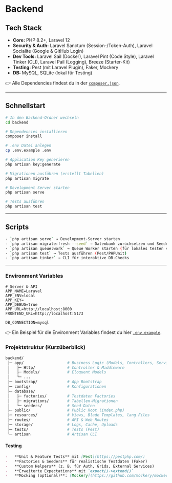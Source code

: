 # Backend

## Tech Stack

-   **Core:** PHP 8.2+, Laravel 12
-   **Security & Auth:** Laravel Sanctum (Session-/Token-Auth), Laravel Socialite (Google & GitHub Login)
-   **Dev Tools:** Laravel Sail (Docker), Laravel Pint (Code Style), Laravel Tinker (CLI), Laravel Pail (Logging), Breeze (Starter-Kit)
-   **Testing:** Pest (mit Laravel Plugin), Faker, Mockery
-   **DB:** MySQL, SQLite (lokal für Testing)

👉 Alle Dependencies findest du in der [`composer.json`](./composer.json).

---

## Schnellstart

```bash
# In den Backend-Ordner wechseln
cd backend

# Dependencies installieren
composer install

# .env Datei anlegen
cp .env.example .env

# Application Key generieren
php artisan key:generate

# Migrationen ausführen (erstellt Tabellen)
php artisan migrate

# Development Server starten
php artisan serve
```

```bash
# Tests ausführen
php artisan test
```

---

## Scripts

```bash
- `php artisan serve` → Development-Server starten
- `php artisan migrate:fresh --seed` → Datenbank zurücksetzen und Seeder ausführen
- `php artisan queue:work` → Queue Worker starten (für lokales testen von emails mit mailpit)
- `php artisan test` → Tests ausführen (Pest/PHPUnit)
- `php artisan tinker` → CLI für interaktive DB-Checks
```

---

### Environment Variables

```env
# Server & API
APP_NAME=Laravel
APP_ENV=local
APP_KEY=
APP_DEBUG=true
APP_URL=http://localhost:8000
FRONTEND_URL=http://localhost:5173

DB_CONNECTION=mysql

```

👉 Ein Beispiel für die Environment Variables findest du hier [`.env.example`](./.env.example).

### Projektstruktur (Kurzüberblick)

```bash
backend/
 ├─ app/                   # Business Logic (Models, Controllers, Services)
 │   ├─ Http/              # Controller & Middleware
 │   ├─ Models/            # Eloquent Models
 │   └─ ...
 ├─ bootstrap/             # App Bootstrap
 ├─ config/                # Konfigurationen
 ├─ database/
 │   ├─ factories/         # Testdaten Factories
 │   ├─ migrations/        # Tabellen-Migrationen
 │   └─ seeders/           # Seed-Daten
 ├─ public/                # Public Root (index.php)
 ├─ resources/             # Views, Blade Templates, lang Files
 ├─ routes/                # API & Web Routes
 ├─ storage/               # Logs, Cache, Uploads
 ├─ tests/                 # Tests (Pest)
 └─ artisan                # Artisan CLI

```

#### Testing

```markdown
-   **Unit & Feature Tests** mit [Pest](https://pestphp.com/)
-   **Factories & Seeders** für realistische Testdaten (Faker)
-   **Custom Helpers** (z. B. für Auth, Grids, External Services)
-   **Erweiterte Expectations** mit `expect()->extend()`
-   **Mocking (optional)**: [Mockery](https://github.com/mockery/mockery) wird in speziellen Szenarien genutzt, z. B. für OAuth-Tests mit Socialite.
```
